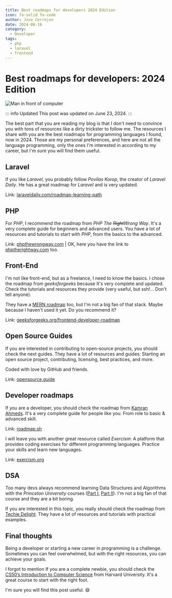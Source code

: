 ```yaml
---
title: Best roadmaps for developers 2024 Edition
icon: fa-solid fa-code
author: Jose Cerrejon
date: 2024-06-16
category:
  - Developer
tags:
  - php
  - laravel
  - frontend
---
```

# Best roadmaps for developers: 2024 Edition

![Man in front of computer](/images/2024/06/roadmaps.jpg "Generated with Dall-E")

::: info Updated
This post was updated on June 23, 2024.
:::

The best part that you are reading my blog is that I don't need to convince you with tons of resources like a dirty trickster to follow me. The resources I share with you are the best roadmaps for programming languages I found, now in 2024. Those are my personal preferences, and here are not all the language programming, only the ones I'm interested in according to my career, but I'm sure you will find them useful.

## Laravel

If you like *Laravel*, you probably follow *Povilas Korop*, the creator of *Laravel Daily*. He has a great roadmap for *Laravel* and is very updated.

Link: [laraveldaily.com/roadmap-learning-path](https://laraveldaily.com/roadmap-learning-path)

## PHP

For *PHP*, I recommend the roadmap from *PHP The ~~Right~~Wrong Way*. It's a very complete guide for beginners and advanced users. You have a lot of resources and tutorials to start with *PHP*, from the basics to the advanced.

Link: [phpthewrongway.com](https://phpthewrongway.com) | OK, here you have the link to [phptherightway.com](https://phptherightway.com) too.

## Front-End

I'm not like front-end, but as a freelance, I need to know the basics. I chose the roadmap from *geeksforgeeks* because It's very complete and updated. Check the tutorials and resources they provide (very useful, but ssh!... Don't tell anyone).

They have a [MERN roadmap](https://www.geeksforgeeks.org/mern-stack-development-roadmap/) too, but I'm not a big fan of that stack. Maybe because I haven't used it yet. Do you recommend it?

Link: [geeksforgeeks.org/frontend-developer-roadmap](https://www.geeksforgeeks.org/frontend-developer-roadmap)

## Open Source Guides

If you are interested in contributing to open-source projects, you should check the next guides. They have a lot of resources and guides: Starting an open source project, contributing, licensing, best practices, and more.

Coded with love by GitHub and friends.

Link: [opensource.guide](https://opensource.guide)

## Developer roadmaps

If you are a developer, you should check the roadmap from [Kamran Ahmeds](https://kamranahmed.info/). It's a very complete guide for people like you. From role to basic & advanced skill.

Link: [roadmap.sh](https://roadmap.sh)

I will leave you with another great resource called *Exercism*: A platform that provides coding exercises for different programming languages. Practice your skills and learn new languages.

Link: [exercism.org](https://exercism.org)

## DSA

Too many devs always recommend learning Data Structures and Algorithms with the *Princeton University* courses ([Part I](https://www.coursera.org/learn/algorithms-part1), [Part II](https://www.coursera.org/learn/algorithms-part2)). I'm not a big fan of that course and they are a bit boring.

If you are interested in this topic, you really should check the roadmap from [Techie Delight](https://www.techiedelight.com/data-structures-and-algorithms-problems/). They have a lot of resources and tutorials with practical examples.

## Final thoughts

Being a developer or starting a new career in programming is a challenge. Sometimes you can feel overwhelmed, but with the right resources, you can achieve your goals.

I forgot to mention If you are a complete newbie, you should check the [CS50’s Introduction to Computer Science](https://cs50.harvard.edu/x/2024/weeks/0/) from Harvard University. It's a great course to start with the right foot.

I'm sure you will find this post useful. :smile: